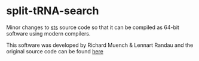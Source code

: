 # split-tRNA-search
Minor changes to [sts](http://www.prodoric.de/sts/) source code so that it can be compiled as 64-bit software using modern compilers.

This software was developed by Richard Muench & Lennart Randau and the original source code can be found [here](http://www.prodoric.de/sts/) 
